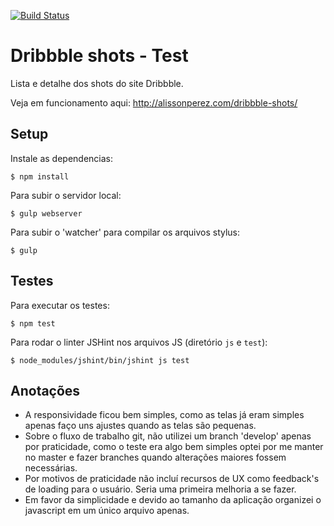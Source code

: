 [![Build Status](https://travis-ci.org/alissonperez/dribbble-shots-test.svg?branch=master)](https://travis-ci.org/alissonperez/dribbble-shots-test)


Dribbble shots - Test
========================

Lista e detalhe dos shots do site Dribbble.

Veja em funcionamento aqui: http://alissonperez.com/dribbble-shots/

Setup
-------

Instale as dependencias:

```
$ npm install
```

Para subir o servidor local:

```
$ gulp webserver
```

Para subir o 'watcher' para compilar os arquivos stylus:

```
$ gulp
```

Testes
-------

Para executar os testes:

```
$ npm test
```

Para rodar o linter JSHint nos arquivos JS (diretório `js` e `test`):

```
$ node_modules/jshint/bin/jshint js test
```

Anotações
-----------

- A responsividade ficou bem simples, como as telas já eram simples apenas faço uns ajustes quando as telas são pequenas.
- Sobre o fluxo de trabalho git, não utilizei um branch 'develop' apenas por praticidade, como o teste era algo bem simples optei por me manter no master e fazer branches quando alterações maiores fossem necessárias.
- Por motivos de praticidade não incluí recursos de UX como feedback's de loading para o usuário. Seria uma primeira melhoria a se fazer.
- Em favor da simplicidade e devido ao tamanho da aplicação organizei o javascript em um único arquivo apenas.
